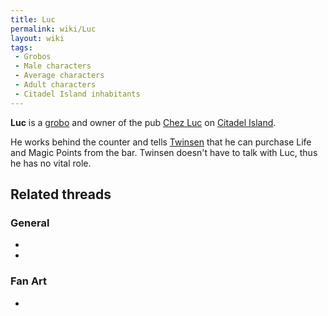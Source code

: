 ```yaml
---
title: Luc
permalink: wiki/Luc
layout: wiki
tags:
 - Grobos
 - Male characters
 - Average characters
 - Adult characters
 - Citadel Island inhabitants
---
```


**Luc** is a [grobo](grobo "wikilink") and owner of the pub [Chez
Luc](Chez_Luc "wikilink") on [Citadel
Island](Citadel_Island "wikilink").

He works behind the counter and tells [Twinsen](Twinsen "wikilink") that
he can purchase Life and Magic Points from the bar. Twinsen doesn't have
to talk with Luc, thus he has no vital role.

## Related threads

### General

- 

- 

### Fan Art

- 
